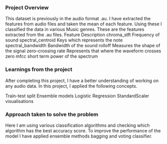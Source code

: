### Project Overview

 This dataset is previously in the audio format .au. I have extracted the features from audio files and taken the mean of each feature. Using these I classified the data in various Music genres. These are the features extracted from the .au files.
Feature	                                        Description
chroma_stft  	                  Frequency of sound
spectral_centroid	           Keys which represents the note
spectral_bandwidth	         Bandwidth of the sound
rolloff	                           Measures the shape of the signal
zero-crossing rate	   Represents that where the waveform crosses zero
mfcc	                           short term power of the spectrum 


### Learnings from the project

 After completing this project, I have a better understanding of working on any audio data. In this project, I applied the following concepts.

Train-test split
Ensemble models
Logistic Regression
StandardScaler
visualisations


### Approach taken to solve the problem

 Here I am using various classification algorithms and checking which algorithm has the best accuracy score. To improve the performance of the model I have applied ensemble methods bagging and voting classifier.


